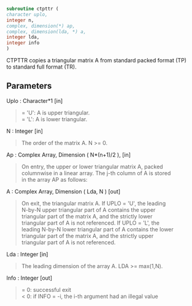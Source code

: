 ```fortran  
subroutine ctpttr (  
character uplo,  
integer n,  
complex, dimension(*) ap,  
complex, dimension(lda, *) a,  
integer lda,  
integer info  
)  
```  
  
CTPTTR copies a triangular matrix A from standard packed format (TP)  
to standard full format (TR).  
  
## Parameters  
Uplo : Character*1 [in]  
> = 'U':  A is upper triangular.  
> = 'L':  A is lower triangular.  
  
N : Integer [in]  
> The order of the matrix A. N >= 0.  
  
Ap : Complex Array, Dimension ( N*(n+1)/2 ), [in]  
> On entry, the upper or lower triangular matrix A, packed  
> columnwise in a linear array. The j-th column of A is stored  
> in the array AP as follows:  
  
A : Complex Array, Dimension ( Lda, N ) [out]  
> On exit, the triangular matrix A.  If UPLO = 'U', the leading  
> N-by-N upper triangular part of A contains the upper  
> triangular part of the matrix A, and the strictly lower  
> triangular part of A is not referenced.  If UPLO = 'L', the  
> leading N-by-N lower triangular part of A contains the lower  
> triangular part of the matrix A, and the strictly upper  
> triangular part of A is not referenced.  
  
Lda : Integer [in]  
> The leading dimension of the array A.  LDA >= max(1,N).  
  
Info : Integer [out]  
> = 0:  successful exit  
> < 0:  if INFO = -i, the i-th argument had an illegal value  
  
